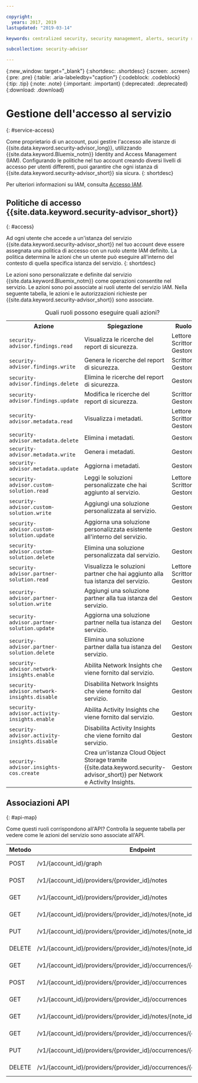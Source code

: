 ```yaml
---

copyright:
  years: 2017, 2019
lastupdated: "2019-03-14"

keywords: centralized security, security management, alerts, security risk, insights, threat detection

subcollection: security-advisor

---
```


{:new_window: target="_blank"}
{:shortdesc: .shortdesc}
{:screen: .screen}
{:pre: .pre}
{:table: .aria-labeledby="caption"}
{:codeblock: .codeblock}
{:tip: .tip}
{:note: .note}
{:important: .important}
{:deprecated: .deprecated}
{:download: .download}



# Gestione dell'accesso al servizio
{: #service-access}

Come proprietario di un account, puoi gestire l'accesso alle istanze di {{site.data.keyword.security-advisor_long}}, utilizzando {{site.data.keyword.Bluemix_notm}} Identity and Access Management (IAM). Configurando le politiche nel tuo account creando diversi livelli di accesso per utenti differenti, puoi garantire che ogni istanza di {{site.data.keyword.security-advisor_short}} sia sicura.
{: shortdesc}

Per ulteriori informazioni su IAM, consulta [Accesso IAM](/docs/iam?topic=iam-userroles).

## Politiche di accesso {{site.data.keyword.security-advisor_short}}
{: #access}

Ad ogni utente che accede a un'istanza del servizio {{site.data.keyword.security-advisor_short}} nel tuo account deve essere assegnata una politica di accesso con un ruolo utente IAM definito. La politica determina le azioni che un utente può eseguire all'interno del contesto di quella specifica istanza del servizio.
{: shortdesc}

Le azioni sono personalizzate e definite dal servizio {{site.data.keyword.Bluemix_notm}} come operazioni consentite nel servizio. Le azioni sono poi associate ai ruoli utente del servizio IAM. Nella seguente tabella, le azioni e le autorizzazioni richieste per {{site.data.keyword.security-advisor_short}} sono associate.

<table><caption>Quali ruoli possono eseguire quali azioni?</caption>
  <col width="40%">
  <col width="40%">
  <col width="20%">
  <tr>
    <th>Azione</th>
    <th>Spiegazione</th>
    <th>Ruolo</th>
  </tr>
  <tr>
    <td><code>security-advisor.findings.read</code></td>
    <td>Visualizza le ricerche del report di sicurezza.</td>
    <td>Lettore</br>Scrittore</br>Gestore</td>
  </tr>
  <tr>
    <td><code>security-advisor.findings.write</code></td>
    <td>Genera le ricerche del report di sicurezza.</td>
    <td>Scrittore</br>Gestore</td>
  </tr>
  <tr>
    <td><code>security-advisor.findings.delete</code></td>
    <td>Elimina le ricerche del report di sicurezza.</td>
    <td>Gestore</td>
  </tr>
  <tr>
    <td><code>security-advisor.findings.update</code></td>
    <td>Modifica le ricerche del report di sicurezza.</td>
    <td>Scrittore</br>Gestore</td>
  </tr>
  <tr>
    <td><code>security-advisor.metadata.read</code></td>
    <td>Visualizza i metadati.</td>
    <td>Lettore</br>Scrittore</br>Gestore</td>
  </tr>
  <tr>
    <td><code>security-advisor.metadata.delete</code></td>
    <td>Elimina i metadati.</td>
    <td>Gestore</td>
  </tr>
  <tr>
    <td><code>security-advisor.metadata.write</code></td>
    <td>Genera i metadati.</td>
    <td>Gestore</td>
  </tr>
  <tr>
    <td><code>security-advisor.metadata.update</code></td>
    <td>Aggiorna i metadati.</td>
    <td>Gestore</td>
  </tr>
  <tr>
    <td><code>security-advisor.custom-solution.read</code></td>
    <td>Leggi le soluzioni personalizzate che hai aggiunto al servizio.</td>
    <td>Lettore</br>Scrittore</br>Gestore</td>
  </tr>
  <tr>
    <td><code>security-advisor.custom-solution.write</code></td>
    <td>Aggiungi una soluzione personalizzata al servizio.</td>
    <td>Gestore</td>
  </tr>
  <tr>
    <td><code>security-advisor.custom-solution.update</code></td>
    <td>Aggiorna una soluzione personalizzata esistente all'interno del servizio.</td>
    <td>Gestore</td>
  </tr>
  <tr>
    <td><code>security-advisor.custom-solution.delete</code></td>
    <td>Elimina una soluzione personalizzata dal servizio.</td>
    <td>Gestore</td>
  </tr>
  <tr>
    <td><code>security-advisor.partner-solution.read</code></td>
    <td>Visualizza le soluzioni partner che hai aggiunto alla tua istanza del servizio.</td>
    <td>Lettore</br>Scrittore</br>Gestore</td>
  </tr>
  <tr>
    <td><code>security-advisor.partner-solution.write</code></td>
    <td>Aggiungi una soluzione partner alla tua istanza del servizio.</td>
    <td>Gestore</td>
  </tr>
  <tr>
    <td><code>security-advisor.partner-solution.update</code></td>
    <td>Aggiorna una soluzione partner nella tua istanza del servizio.</td>
    <td>Gestore</td>
  </tr>
  <tr>
    <td><code>security-advisor.partner-solution.delete</code></td>
    <td>Elimina una soluzione partner dalla tua istanza del servizio.</td>
    <td>Gestore</td>
  </tr>
  <tr>
    <td><code>security-advisor.network-insights.enable</code></td>
    <td>Abilita Network Insights che viene fornito dal servizio.</td>
    <td>Gestore</td>
  </tr>
  <tr>
    <td><code>security-advisor.network-insights.disable</code></td>
    <td>Disabilita Network Insights che viene fornito dal servizio.</td>
    <td>Gestore</td>
  </tr>
  <tr>
    <td><code>security-advisor.activity-insights.enable</code></td>
    <td>Abilita Activity Insights che viene fornito dal servizio.</td>
    <td>Gestore</td>
  </tr>
  <tr>
    <td><code>security-advisor.activity-insights.disable</code></td>
    <td>Disabilita Activity Insights che viene fornito dal servizio.</td>
    <td>Gestore</td>
  </tr>
  <tr>
    <td><code>security-advisor.insights-cos.create</code></td>
    <td>Crea un'istanza Cloud Object Storage tramite {{site.data.keyword.security-advisor_short}} per Network e Activity Insights.</td>
    <td>Gestore</td>
  </tr>
</table>

## Associazioni API
{: #api-map}

Come questi ruoli corrispondono all'API? Controlla la seguente tabella per vedere come le azioni del servizio sono associate all'API.


| Metodo | Endpoint                                                                  |  Azione del servizio                  |
|--------|---------------------------------------------------------------------------|----------------------------------|
| POST   | /v1/{account_id}/graph                                                    | security-advisor.findings.read   |
| POST   | /v1/{account_id}/providers/{provider_id}/notes                            | security-advisor.metadata.write  |
| GET    | /v1/{account_id}/providers/{provider_id}/notes                            | security-advisor.metadata.read   |
| GET    | /v1/{account_id}/providers/{provider_id}/notes/{note_id}                  | security-advisor.metadata.read   |
| PUT    | /v1/{account_id}/providers/{provider_id}/notes/{note_id}                  | security-advisor.metadata.update |
| DELETE | /v1/{account_id}/providers/{provider_id}/notes/{note_id}                  | security-advisor.metadata.delete |
| GET    | /v1/{account_id}/providers/{provider_id}/occurrences/{occurrence_id}/note | security-advisor.findings.read   |
| POST   | /v1/{account_id}/providers/{provider_id}/occurrences                      | security-advisor.findings.write  |
| GET    | /v1/{account_id}/providers/{provider_id}/occurrences                      | security-advisor.findings.read   |
| GET    | /v1/{account_id}/providers/{provider_id}/notes/{note_id}/occurrences      | security-advisor.findings.read   |
| GET    | /v1/{account_id}/providers/{provider_id}/occurrences/{occurrence_id}      | security-advisor.findings.read   |
| PUT    | /v1/{account_id}/providers/{provider_id}/occurrences/{occurrence_id}      | security-advisor.findings.update |
| DELETE | /v1/{account_id}/providers/{provider_id}/occurrences/{occurrence_id}      | security-advisor.findings.delete |

